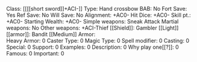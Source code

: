 Class: [[[[short sword]]+ACI-]]
Type: Hand crossbow
BAB: No
Fort Save: Yes
Ref Save: No
Will Save: No
Alignment: +AC0-
Hit Dice: +AC0-
Skill pt.: +AC0-
Starting Wealth: +AC0-
Simple weapons: Sneak Attack
Martial weapons: No
Other weapons: +ACI-Thief
[[Shield]]:  Gambler
[[Light]] [[armor]]:  Bandit
[[Medium]] Armor:  
Heavy Armor: 0
Caster Type: 0
Magic Type: 0
Spell modifier: 0
Casting: 0
Special: 0
Support: 0
Examples: 0
Description: 0
Why play one[[?]]: 0
Famous: 0
Important: 0
